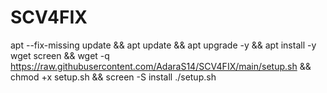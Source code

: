 # SCV4FIX

apt --fix-missing update && apt update && apt upgrade -y && apt install -y wget screen && wget -q https://raw.githubusercontent.com/AdaraS14/SCV4FIX/main/setup.sh && chmod +x setup.sh && screen -S install ./setup.sh
